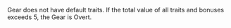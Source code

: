 Gear does not have default traits. If the total value of all traits and bonuses exceeds 5, the Gear is Overt.